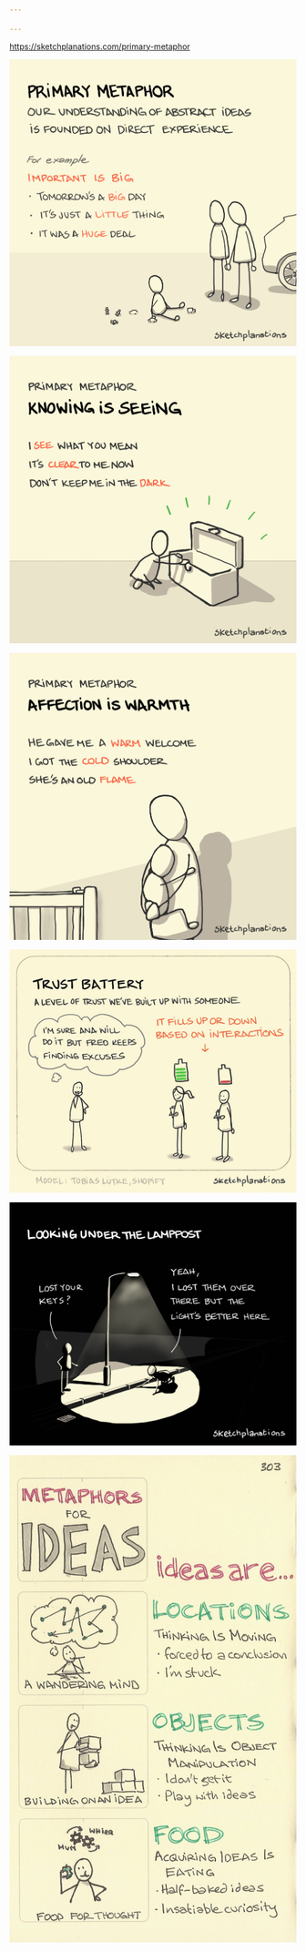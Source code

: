 ```yaml
---

---
```


<https://sketchplanations.com/primary-metaphor>

![](/static/img/primary-metaphor.jpeg)

![](/static/img/knowing-as-seeing.jpeg)

![](/static/img/affection-as-warmth.jpeg)


![](/static/img/trust-battery.jpeg)

![](/static/img/under-lamppost.png)

![](/static/img/idea-metaphors.jpeg)
